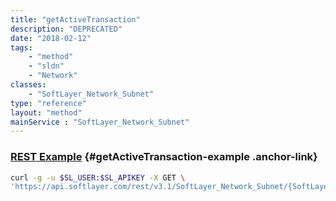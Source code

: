 ```yaml
---
title: "getActiveTransaction"
description: "DEPRECATED"
date: "2018-02-12"
tags:
    - "method"
    - "sldn"
    - "Network"
classes:
    - "SoftLayer_Network_Subnet"
type: "reference"
layout: "method"
mainService : "SoftLayer_Network_Subnet"
---
```


### [REST Example](#getActiveTransaction-example) <a href="/article/rest/"><i class="fas fa-question"></i></a> {#getActiveTransaction-example .anchor-link} 
```bash
curl -g -u $SL_USER:$SL_APIKEY -X GET \
'https://api.softlayer.com/rest/v3.1/SoftLayer_Network_Subnet/{SoftLayer_Network_SubnetID}/getActiveTransaction'
```
